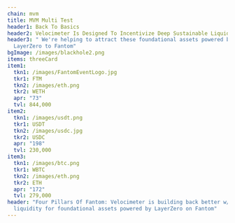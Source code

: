 ```yaml
---
chain: mvm
title: MVM Multi Test
header1: Back To Basics
header2: Velocimeter Is Designed To Incentivize Deep Sustainable Liquidity
header3: " We're helping to attract these foundational assets powered by
  LayerZero to Fantom"
bgImage: /images/blackhole2.png
items: threeCard
item1:
  tkn1: /images/FantomEventLogo.jpg
  tkr1: FTM
  tkn2: /images/eth.png
  tkr2: WETH
  apr: "73"
  tvl: 844,000
item2:
  tkn1: /images/usdt.png
  tkr1: USDT
  tkn2: /images/usdc.jpg
  tkr2: USDC
  apr: "198"
  tvl: 230,000
item3:
  tkn1: /images/btc.png
  tkr1: WBTC
  tkn2: /images/eth.png
  tkr2: ETH
  apr: "172"
  tvl: 279,000
header: "Four Pillars Of Fantom: Velocimeter is building back better w/ deep
  liquidity for foundational assets powered by LayerZero on Fantom"
---
```

